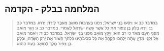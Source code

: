 # המלחמה בבלק - הקדמה

> במדבר כב א: וַיִּסְעוּ בְּנֵי יִשְׂרָאֵל; וַיַּחֲנוּ בְּעַרְבוֹת מוֹאָב מֵעֵבֶר לְיַרְדֵּן יְרֵחוֹ.
> במדבר כב ב: וַיַּרְא בָּלָק בֶּן צִפּוֹר אֵת כָּל אֲשֶׁר עָשָׂה יִשְׂרָאֵל לָאֱמֹרִי.
> במדבר כב ג: וַיָּגָר מוֹאָב מִפְּנֵי הָעָם מְאֹד כִּי רַב הוּא; וַיָּקָץ מוֹאָב מִפְּנֵי בְּנֵי יִשְׂרָאֵל.
> במדבר כב ד: וַיֹּאמֶר מוֹאָב אֶל זִקְנֵי מִדְיָן עַתָּה יְלַחֲכוּ הַקָּהָל אֶת כָּל סְבִיבֹתֵינוּ כִּלְחֹךְ הַשּׁוֹר אֵת יֶרֶק הַשָּׂדֶה; וּבָלָק בֶּן צִפּוֹר מֶלֶךְ לְמוֹאָב בָּעֵת הַהִוא. 
 

